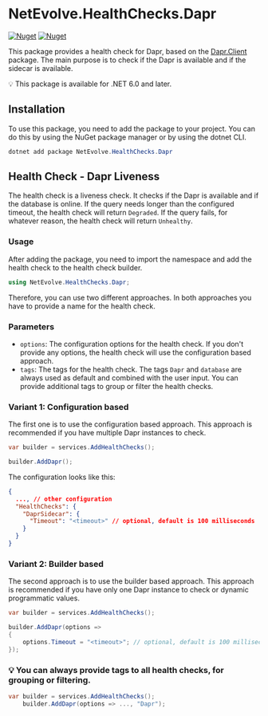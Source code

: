 # NetEvolve.HealthChecks.Dapr

[![Nuget](https://img.shields.io/nuget/v/NetEvolve.HealthChecks.Dapr?logo=nuget)](https://www.nuget.org/packages/NetEvolve.HealthChecks.Dapr/)
[![Nuget](https://img.shields.io/nuget/dt/NetEvolve.HealthChecks.Dapr?logo=nuget)](https://www.nuget.org/packages/NetEvolve.HealthChecks.Dapr/)

This package provides a health check for Dapr, based on the [Dapr.Client](https://www.nuget.org/packages/Dapr.Client/) package. The main purpose is to check if the Dapr is available and if the sidecar is available.

:bulb: This package is available for .NET 6.0 and later.

## Installation
To use this package, you need to add the package to your project. You can do this by using the NuGet package manager or by using the dotnet CLI.
```powershell
dotnet add package NetEvolve.HealthChecks.Dapr
```

## Health Check - Dapr Liveness
The health check is a liveness check. It checks if the Dapr is available and if the database is online.
If the query needs longer than the configured timeout, the health check will return `Degraded`.
If the query fails, for whatever reason, the health check will return `Unhealthy`.

### Usage
After adding the package, you need to import the namespace and add the health check to the health check builder.
```csharp
using NetEvolve.HealthChecks.Dapr;
```
Therefore, you can use two different approaches. In both approaches you have to provide a name for the health check.

### Parameters
- `options`: The configuration options for the health check. If you don't provide any options, the health check will use the configuration based approach.
- `tags`: The tags for the health check. The tags `Dapr` and `database` are always used as default and combined with the user input. You can provide additional tags to group or filter the health checks.

### Variant 1: Configuration based
The first one is to use the configuration based approach. This approach is recommended if you have multiple Dapr instances to check.
```csharp
var builder = services.AddHealthChecks();

builder.AddDapr();
```

The configuration looks like this:
```json
{
  ..., // other configuration
  "HealthChecks": {
    "DaprSidecar": {
      "Timeout": "<timeout>" // optional, default is 100 milliseconds
    }
  }
}
```

### Variant 2: Builder based
The second approach is to use the builder based approach. This approach is recommended if you have only one Dapr instance to check or dynamic programmatic values.
```csharp
var builder = services.AddHealthChecks();

builder.AddDapr(options =>
{
    options.Timeout = "<timeout>"; // optional, default is 100 milliseconds
});
```

### :bulb: You can always provide tags to all health checks, for grouping or filtering.

```csharp
var builder = services.AddHealthChecks();
    builder.AddDapr(options => ..., "Dapr");
```
